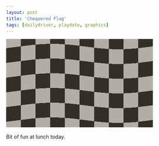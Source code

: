 ```yaml
---
layout: post
title: 'Chequered Flag'
tags: [dailydriver, playdate, graphics]
---
```


![GIF](/images/posts/daily-driver-chequered-flag.gif#playdate)

Bit of fun at lunch today.